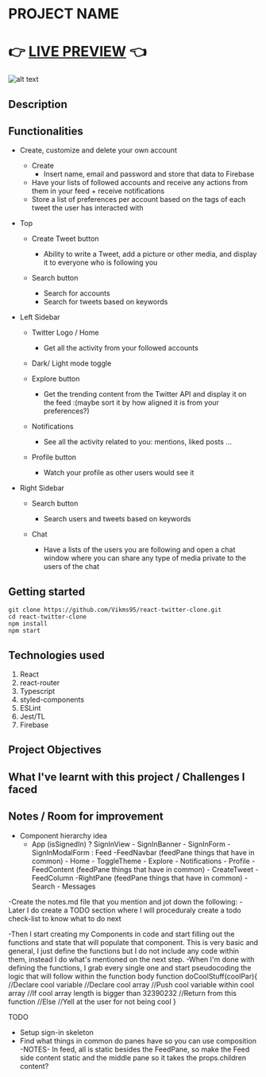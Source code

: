 # PROJECT NAME

# 👉 [LIVE PREVIEW](vikms95.github.io/react-wheres-waldo/) 👈

![alt text](src/assets/Waldo-showcase.gif "screenshot of memory card gameplay")

## Description


## Functionalities

- Create, customize and delete your own account
  - Create
    - Insert name, email and password and store that data to Firebase
  - Have your lists of followed accounts and receive any actions from them in your feed + receive notifications
  - Store a list of preferences per account based on the tags of each tweet the user
    has interacted with

- Top
  - Create Tweet button
    - Ability to write a Tweet, add a picture or other media, and display it to everyone who is following you

  - Search button
    - Search for accounts
    - Search for tweets based on keywords

- Left Sidebar
  - Twitter Logo / Home
    - Get all the activity from your followed accounts

  - Dark/ Light mode toggle

  - Explore button
    - Get the trending content from the Twitter API and display it on the feed
      :(maybe sort it by how aligned it is from your preferences?)

  - Notifications
    - See all the activity related to you: mentions, liked posts ...

  - Profile button
    - Watch your profile as other users would see it

- Right Sidebar
  - Search button
    - Search users and tweets based on keywords

  - Chat
    - Have a lists of the users you are following and open a chat window where you can share any type of media private to the users of the chat


## Getting started

```
git clone https://github.com/Vikms95/react-twitter-clone.git
cd react-twitter-clone
npm install
npm start
```

## Technologies used

1. React
2. react-router
3. Typescript
4. styled-components
5. ESLint
6. Jest/TL
7. Firebase

## Project Objectives

## What I've learnt with this project / Challenges I faced 

## Notes / Room for improvement 

- Component hierarchy idea
  - App
    (isSignedIn)
      ? SignInView
        - SignInBanner
        - SignInForm
          - SignInModalForm
      : Feed
        -FeedNavbar (feedPane things that have in common)
          - Home
          - ToggleTheme
          - Explore
          - Notifications
          - Profile
        -FeedContent (feedPane things that have in common)
          - CreateTweet
          - FeedColumn
        -RightPane (feedPane things that have in common)
          - Search
          - Messages

-Create the notes.md file that you mention and jot down the following:
     <!-- -App functionalities(this is usually the ones that TOP requirements mention) -->
     <!-- -General idea of the hierarchy of components and which methods/state will every component have -->
     <!-- -How will these Components communicate between each other -->
     -Later I do create a TODO section where I will proceduraly create a todo check-list to know what to do next
<!-- -Then I try to get a general idea of how the UI will look, I use this webpage to create the view.png file that you mentioned: https://excalidraw.com/ -->
<!-- With that you can download your drawing and include it in your project, so you have the project UI structure at all times right there. -->
-Then I start creating my Components in code and start filling out the functions and state that will populate that component. This is very basic and general, I just define the functions but I do not include any code within them, instead I do what's mentioned on the next step.
-When I'm done with defining the functions, I grab every single one and start pseudocoding the logic that will follow within the function body
function doCoolStuff(coolPar){
  //Declare cool variable
  //Declare cool array
  //Push cool variable within cool array
  //If cool array length is bigger than 32390232
     //Return from this function
  //Else
     //Yell at the user for not being cool
}

TODO
<!-- - Create base components -->
- Setup sign-in skeleton
- Find what things in common do panes have so you can use composition
-NOTES-
In feed, all is static besides the FeedPane, so make the Feed side content static and the middle pane so it takes the props.children content?